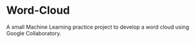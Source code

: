 # Word-Cloud
A small Machine Learning practice project to develop a word cloud using Google Collaboratory. 
